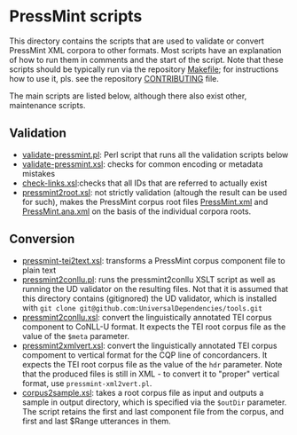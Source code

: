 # PressMint scripts

This directory contains the scripts that are used to validate or
convert PressMint XML corpora to other formats. Most scripts have an
explanation of how to run them in comments and the start of the
script. Note that these scripts should be typically run via the repository
[Makefile](../Makefile); for instructions how to use it, pls. see the
repository [CONTRIBUTING](../CONTRIBUTING.md) file.

The main scripts are listed below, although there also exist other, maintenance scripts.

## Validation

* [validate-pressmint.pl](validate-pressmint.pl): Perl script that
  runs all the validation scripts below
* [validate-pressmint.xsl](validate-pressmint.xsl): checks for common
  encoding or metadata mistakes
* [check-links.xsl](check-links.xsl):checks that all IDs that are referred to actually exist
* [pressmint2root.xsl](pressmint2root.xsl): not strictly validation (altough the result can be used for such), makes the PressMint corpus root files [PressMint.xml](../PressMint.xml) and [PressMint.ana.xml](../PressMint.ana.xml) on the basis of the individual corpora roots.

## Conversion

* [pressmint-tei2text.xsl](pressmint-tei2text.xsl): transforms a PressMint corpus component file to plain text
* [pressmint2conllu.pl](pressmint2conllu.pl): runs the pressmint2conllu XSLT script as well as running the
  UD validator on the resulting files. Not that it is assumed that this directory contains (gitignored) the UD  validator, which is installed with `git clone git@github.com:UniversalDependencies/tools.git`
* [pressmint2conllu.xsl](pressmint2conllu.xsl): convert the linguistically annotated TEI corpus
  component to CoNLL-U format. It expects the TEI root corpus file as the value of the `$meta` parameter.
* [pressmint2xmlvert.xsl](pressmint2xmlvert.xsl): convert the linguistically annotated TEI corpus compoment to
  vertical format for the CQP line of concordancers.
  It expects the TEI root corpus file as the value of the `hdr`
  parameter. Note that the produced files is still in XML - to convert it to "proper"
  vertical format, use `pressmint-xml2vert.pl`.
* [corpus2sample.xsl](corpus2sample.xsl): takes a root corpus file as input and outputs a sample in output 
  directory, which is specified via the `$outDir` parameter. The script retains the
  first and last component file from the corpus, and first and last $Range utterances in them.

